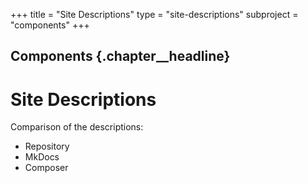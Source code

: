 +++
title = "Site Descriptions"
type = "site-descriptions"
subproject = "components"
+++

## Components {.chapter__headline}

# Site Descriptions

Comparison of the descriptions:

* Repository
* MkDocs
* Composer
